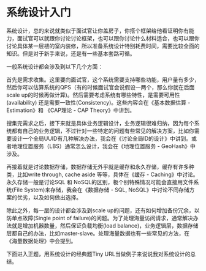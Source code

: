 # 系统设计入门

系统设计，总的来说就类似于面试官让你盖房子，你搭个框架给他看证明你有能力，面试官可以就跟你讨论讨论框架，也可以跟你讨论什么材料适合，也可以跟你讨论具体某一层楼的室内装修，所以准备系统设计特别耗费时间，需要比较全面的知识。但是对于新手来说，还是有一些基本套路可循。

一般系统设计都会涉及到以下几个方面：

首先是需求收集。这里要向面试官，这个系统需要支持哪些功能，用户量有多少，然后你可以估算系统的QPS（有的时候面试官会说假设一两个，那么你就在后面scale up的时候再做计算\)。然后需要考虑系统有哪些特性，是需要可用性\(availability\) 还是需要一致性\(Consistency\)。这些内容会在《基本数据估算 - Estimation》和 《CAP理论 - CAP Theory》中讲到。

搜集完需求之后，接下来就是具体业务逻辑设计，业务逻辑很难归纳，因为每个系统都有自己的业务逻辑，不过针对一些特定的问题有些常见的解决方案，比如你需要设计一个全局UUID有几种解决办法，我会在《讨论全局ID的设计》中讲到。或者地理位置服务（LBS）通常怎么设计，我会在《地理位置服务 - GeoHash》中涉及。

再接着就是讨论数据存储，数据存储无外乎就是缓存和永久存储，缓存有许多种类，比如write through, cache aside 等等，具体在《缓存 - Caching》中讨论。永久存储一般是讨论SQL 和 NoSQL的区别，极个别特殊情况可能会直接用文件系统\(File System\)来存储，我会在《数据存储 - SQL, NoSQL》中讨论不同存储方案的优劣，以及如何做出选择。

除此之外，每一层的设计都会涉及到scale up的问题，还有如何增加备份冗余，以防单点故障\(Single point of failure\)的问题。为了处理海量访问请求，通常解决办法就是增加机器数量，然后保证负载均衡\(load balance\)，业务逻辑层，数据存储层都自己的办法，比如master-slave。处理海量数据也有一些常见的方法，在《海量数据处理》中会提到。

下面进入正题，用系统设计的经典题Tiny URL当做例子来说说我对系统设计的总结。

